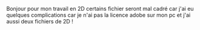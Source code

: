 Bonjour
pour mon travail en 2D certains fichier seront mal cadré car j'ai eu quelques complications car je n'ai pas la licence adobe sur mon pc
et j'ai aussi deux fichiers de 2D !
